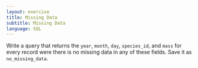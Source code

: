 ```yaml
---
layout: exercise
title: Missing Data
subtitle: Missing Data
language: SQL
---
```


Write a query that returns the `year`, `month`, `day`, `species_id`, and `mass` for
every record were there is no missing data in any of these fields. Save
it as `no_missing_data`.
